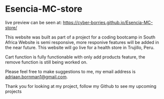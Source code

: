 # Esencia-MC-store

live preview can be seen at: https://cyber-borries.github.io/Esencia-MC-store/

This website was built as part of a project for a coding bootcamp in South Africa
Website is semi responsive, more responive features will be added in the near future.
This website will go live for a health store in Trujillo, Peru.

Cart function is fully functionable with only add products feature, the remove function is still being worked on.

Please feel free to make suggestions to me, my email address is adriaan.bornman1@gmail.com.

Thank you for looking at my project, follow my Github to see my upcoming projects
